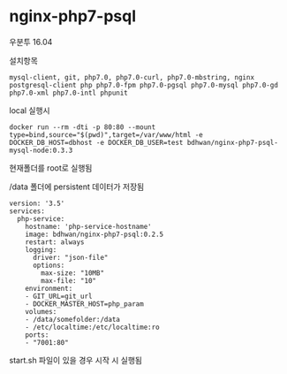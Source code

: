 # nginx-php7-psql
우분투 16.04

<p>설치항목</p>   

```
mysql-client, git, php7.0, php7.0-curl, php7.0-mbstring, nginx postgresql-client php php7.0-fpm php7.0-pgsql php7.0-mysql php7.0-gd php7.0-xml php7.0-intl phpunit 
```



<p>local 실행시 </p> 


```
docker run --rm -dti -p 80:80 --mount type=bind,source="$(pwd)",target=/var/www/html -e DOCKER_DB_HOST=dbhost -e DOCKER_DB_USER=test bdhwan/nginx-php7-psql-mysql-node:0.3.3
```


<p>현재폴더를 root로 실행됨 </p>   


<p> /data 폴더에 persistent 데이터가 저장됨</p>

```
version: '3.5'
services:
  php-service:
    hostname: 'php-service-hostname'
    image: bdhwan/nginx-php7-psql:0.2.5
    restart: always
    logging:
      driver: "json-file"
      options:
        max-size: "10MB"
        max-file: "10"
    environment:
    - GIT_URL=git_url
    - DOCKER_MASTER_HOST=php_param 
    volumes:
    - /data/somefolder:/data
    - /etc/localtime:/etc/localtime:ro      
    ports:
    - "7001:80"
```


<p>start.sh 파일이 있을 경우 시작 시 실행됨 </p>



